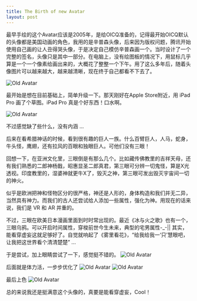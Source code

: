 ```yaml
---
title: The Birth of new Avatar
layout: post
---
```


最早手绘的这个Avatar应该是2005年，是给OICQ准备的，记得最开始OICQ默认的头像都是美国动画的角色，我用的是辛普森头像，后来因为版权问题，腾讯开始使用自己画的让人丑得哭头像，于是决定自己模仿辛普森画一个。当时设计了一个完整的签名，头像只是其中一部分。在电脑上，没有绘图板的情况下，用鼠标几乎算是一个一个像素给画出来的，大概花了整整一个下午。用了这么多年后，随着头像图片可以越来越大，越来越清晰，现在终于自己都看不下去了。

![Old Avatar](http://villim.github.io/img/2016/the.birth.of.new.avatar.1.JPG)

最开始是想在目前基础上，简单升级一下。那天刚好在Apple Store附近，用 iPad Pro 画了个草图。iPad Pro 真是个好东西！口水啊。

![Old Avatar](http://villim.github.io/img/2016/the.birth.of.new.avatar.2.PNG)

不过感觉缺了些什么，没有内涵 ...

后来在看希腊神话的时候，看到很有趣的巨人一族。什么百臂巨人，人马，蛇身，牛头怪，鹰翅，还有拉风的百眼和独眼巨人。可他们没有三眼！

回想一下，在亚洲文化里，三眼倒是有那么几个。比如藏传佛教里的吉祥天母，还有我们熟悉的二郎神杨戬，昭惠显圣二郎真君，第三眼可分辨一切鬼怪，算是X光透视。印度教里的，湿婆神就更牛X了，毁灭之神，第三眼可发出毁灭宇宙间一切的神火。

似乎是欧洲把神和怪物区分的很严格，神还是人形的，身体构造和我们并无二异，当然具有神力。而我们的古人还尝试给人添加一些属性，强化为神。用现在的话来说，我们是 VR 和 AR 并重的。

不过，三眼在欧美日本漫画里面到时时常出现的。最近《冰与火之歌》也有一个，三眼乌鸦。可以开启时间属性，穿梭前世今生未来，典型的宅男属性-_-|| 其实，能看穿虚妄这就足够好了。自觉就响起了《雾里看花》，“给我给我一‘只’慧眼吧，让我把这世界看个清清楚楚” ...

于是尝试，加上眼睛尝试了一下，感觉挺不错的。
![Old Avatar](http://villim.github.io/img/2016/the.birth.of.new.avatar.3.JPG)

后面就是体力活，一步步优化了
![Old Avatar](http://villim.github.io/img/2016/the.birth.of.new.avatar.4.JPG)
![Old Avatar](http://villim.github.io/img/2016/the.birth.of.new.avatar.5.PNG)

最后上色
![Old Avatar](http://villim.github.io/img/2016/the.birth.of.new.avatar.6.PNG)

总的来说我还是挺满意这个头像的，真要是能看穿虚妄，Cool！


